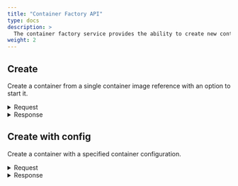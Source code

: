 ```yaml
---
title: "Container Factory API"
type: docs
description: >
  The container factory service provides the ability to create new containers form a container image, or from a [container configuration](../container-config.md).
weight: 2
---
```


## **Create**
Create a container from a single container image reference with an option to start it.

<details>
  <summary>Request</summary>

**Hono Command:** `command//<name>:<namespace>:edge:containers/req//create`

**Ditto Message:**

> | Name | Value | Description |
> | - | - | - |
> | topic | `<name>/<namespace>:edge:containers/things/live/messages/create` | Information about the affected Thing and the type of operation |
> | path | `/features/ContainerFactory/inbox/messages/create` | A path to the `ContainerFactory` Feature, it's message channel, and command |
> | **Headers** | | Additional headers |
> | response-required | true/false | If response is required|
> | content-type | `application/json` | The content type |
> | correlation-id | container UUID | The container UUID |
> | **Value** | | |
> | imageRef | URL | Fully qualified image reference, that follows the {{% refn "https://github.com/opencontainers/image-spec" %}}OCI Image Specification{{% /refn %}}, the format is: `host[:port]/[namespace/]name:tag` |
> | start | true/false | Start or only create the container |

<br>

**Example** : Create and automatically start a new `Hello World` container.

**Topic:** `command//edge:device:edge:containers/req//create`
```json
{
	"topic":"edge/device:edge:containers/things/live/messages/create",
	"headers":{
		"response-required":true,
		"content-type":"application/json",
		"correlation-id":"<UUID>"
	},
	"path":"/features/ContainerFactory/inbox/messages/create",
	"value":{
		"imageRef":"docker.io/library/hello-world:latest",
		"start":true
	}
}
```
</details>

<details>
  <summary>Response</summary>

**Hono Command** : `command//<name>:<namespace>:edge:containers/res//create`

**Ditto Message:**

> | Name | Value | Description |
> | - | - | - |
> | topic | `<name>/<namespace>:edge:containers/things/live/messages/create` | Information about the affected Thing and the type of operation |
> | path | `/features/ContainerFactory/outbox/messages/create` | A path to the Feature, it's message channel, and command |
> | **Headers** | | Additional headers |
> | content-type | application/json | The content type |
> | correlation-id | \<UUID\> | The same correlation id as the request message |
> | **Value** | | UUID of the created container |

<br>

**Example** : Response of a `create` operation.

**Topic:** `command//edge:device:edge:containers/res//create``
```json
{
	"topic":"edge/device:edge:containers/things/live/messages/create",
	"headers":{
		"content-type":"application/json",
		"correlation-id":"<UUID>"
	},
	"path":"/features/ContainerFactory/outbox/messages/create",
	"value":"<Container UUID>"
}
```
</details>

## **Create  with config**
Create a container with a specified container configuration.

<details>
  <summary>Request</summary>

**Hono Command:** `command//<name>:<namespace>:edge:containers/req//createWithConfig`

**Ditto Message:**

> | Name | Value | Description |
> | - | - | - |
> | topic | `<name>/<namespace>:edge:containers/things/live/messages/createWithConfig` | Information about the affected Thing and the type of operation |
> | path | `/features/ContainerFactory/inbox/messages/createWithConfig` | A path to the `ContainerFactory` Feature, it's message channel, and command |
> | **Headers** | | Additional headers |
> | response-required | true/false | If response is required |
> | content-type | `application/json` | The content type |
> | correlation-id  | container UUID | The container UUID |
> | **Value** | | |
> | imageRef | URL | Fully qualified image reference, that follows the {{% refn "https://github.com/opencontainers/image-spec" %}}OCI Image Specification{{% /refn %}}, the format is: `host[:port]/[namespace/]name:tag` |
> | start | true/false | Force to start created container |
> | **config** | | json presentation of the configuration |
> | domainName | | Domain name inside the container, if omitted the container's domain name will be set to a system-defined value |
> | hostName | | Host name for the container, if omitted the container's hostname will be set to a system-defined value |
> | env | | An array of environment variables that are set into the container |
> | cmd | | An array of command with arguments that is executed upon the container's start |
> | privileged | false | Grant root capabilities to all devices on the host system|
> | extraHosts | | An array of additional extra host names to IP address mappings added to the container network configuration, the format is: hostname:ip. If the IP of the host machine is to be added to the container's hosts file the reserved host_ip[_<network-interface>] must be provided. If only host_ip (the network-interface part is skipped) is used, by default it will be resolved to the host's IP on the default bridge network interface for containerm (the default configuration is kanto-cm0) and add it to the container's hosts file. If the IP of a container in the same bridge network is to be added to the hosts file the reserved container_<container-host_name> must be provided. |
> | extraCapabilities | | An array of additional capabilities for a container |
> | networkMode | | The container's networking capabilities type based on the desired communication mode. The possible options are: bridge or host |
> | openStdin | true/false | Open the terminal's standard input for an interaction with the current container |
> | tty | true/false | Attach standard streams to a TTY|
> | **mountPoints** | | An array of the mount points |
> | source | | Path to the file or directory on the host that is referred from within the container |
> | destination | | Path to the file or directory that is mounted inside the container |
> | propagationMode | | Bind propagation for the mount, supported are: rprivate, private, rshared, shared, rslave or slave |
> | **decryption** | | |
> | keys | | A string array of private keys (GPG private key ring, JWE or PKCS7) used for decrypting the container's image, the format is: `filepath_private_key[:password]` |
> | recipients | | A string array of recipients (only for PKCS7 and must be an x509) used for decrypting the container's image, the format is: `pkcs7:filepath_x509_certificate` |
> | **devices** | | An array of accessible devices from the host |
> | pathOnHost | | Path to the device on the host |
> | pathInContainer | | Path to the device in the container |
> | cgroupPermissions | rwm | Cgroup permissions for the device access, possible options are: r(read), w(write), m(mknod) and all combinations are possible |
> | **restartPolicy** | | The container restart policy |
> | type | unless-stopped | The container's restart policy, the supported types are: always, no, on-failure and unless-stopped |
> | maxRetryCount | | Maximum number of retries that are made to restart the container on exit with fail, if the `type` is on-failure |
> | retryTimeout | | Timeout period in seconds for each retry that is made to restart the container on exit with fail, if the `type` is on-failure |
> | **portMappings** | | An array of port mappings from the host to a container |
> | proto | tcp | Protocol used for the port mapping from the container to the host, the possible options are: tcp and udp |
> | containerPort | | Port number on the container that is mapped to the host port |
> | hostIP | 0.0.0.0 | Host IP address |
> | hostPort | | Beginning of the host ports range |
> | hostPortEnd | <host_port> | Ending of the host ports range |
> | **log** | | |
> | type | json-file | Type in which the logs are produced, the possible options are: json-file or none |
> | maxFiles | 2 | Maximum log files before getting rotated |
> | maxSize | 100M | Maximum log file size before getting rotated as a number with a unit suffix of B, K, M and G |
> | rootDir | <meta_path>/containers/<container_id> | Root directory where the container's log messages are stored |
> | mode | blocking | Messaging delivery mode from the container to the log driver, the supported modes are: blocking and non-blocking |
> | maxBufferSize | 1M | Maximum size of the buffered container's log messages in a non-blocking mode as a number with a unit suffix of B, K, M and G |
> | **resources** | | |
> | memory | | Hard memory limitation of the container as a number with a unit suffix of B, K, M and G, the minimum allowed value is 3M |
> | memoryReservation | | Soft memory limitation of the container as a number with a unit suffix of B, K, M and G, if `memory` is specified, the `memoryReservation` must be smaller than it |
> | memorySwap | | Total amount of memory and swap that the container can use as a number with a unit suffix of B, K, M and G, use -1 to allow the container to use unlimited swap |

<br>

**Example** : Create and automatically start a new `Hello World` container.

**Topic:** `command//edge:device:edge:containers/req//createWithConfig`
```json
{
	"topic":"edge/device:edge:containers/things/live/messages/createWithConfig",
	"headers":{
		"response-required":true,
		"content-type":"application/json",
		"correlation-id":"<UUID>"
	},
	"path":"/features/ContainerFactory/inbox/messages/createWithConfig",
	"value":{
		"imageRef":"docker.io/library/influxdb:1.8.4",
		"start":true,
		"config":{
			"domainName": "",
			"hostName": "",
			"env": [],
			"cmd": [],
			"privileged": false,
			"extraHosts": ["ctrhost:host_ip"],
			"extraCapabilities": [],
			"networkMode": "bridge",
			"openStdin": false,
			"tty": false,
			"mountPoints": [
				{
					"source": "",
					"destination": "",
					"propagationMode": "rprivate"
				}
			],
			"decryption": {
				"keys": [],
				"recipients": []
			},
			"devices": [
				{
					"pathOnHost": "",
					"pathInContainer": "",
					"cgroupPermissions": "rwm"
				}
			],
			"restartPolicy": {
				"type": "unless-stopped",
				"maxRetryCount": 0,
				"retryTimeout": 0
			},
			"portMappings":[
				{
					"proto": "tcp",
					"containerPort": 80,
					"hostIP": "0.0.0.0",
					"hostPort": 5000,
					"hostPortEnd": 5005,
				}
			],
			"log": {
				"type": "json-file",
				"maxFiles": 2,
				"maxSize": "100M",
				"rootDir": "",
				"mode": "blocking",
				"maxBufferSize": "1M"
			},
			"resources": {
				"memory": "",
				"memoryReservation": "",
				"memorySwap": ""
			},
		}
    }
}
```
</details>

<details>
  <summary>Response</summary>

**Hono Command** : `command//<name>:<namespace>:edge:containers/res//createWithConfig`

**Ditto Message:**

> | Name | Value | Description |
> | - | - | - |
> | topic | `<name>/<namespace>:edge:containers/things/live/messages/createWithConfig` | Information about the affected Thing and the type of operation |
> | path | `/features/ContainerFactory/outbox/messages/createWithConfig` | A path to the `ContainerFactory` Feature, it's message channel, and command |
> | **Headers** | | Additional headers |
> | content-type | `application/json` | The content type |
> | correlation-id | \<UUID\> | |
> | **Value** | | UUID of the created container |

<br>

**Example** : Response of a `createWithConfig` operation.

**Topic:** `command//edge:device/res//createWithConfig``
```json
{
	"topic":"edge/device:edge:containers/things/live/messages/createWithConfig",
	"headers":{
		"content-type":"application/json",
		"correlation-id":"<UUID>"
	},
	"path":"/features/ContainerFactory/outbox/messages/createWithConfig",
	"value":"<Container UUID>"
}
```
</details>